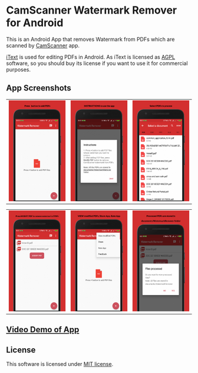 # CamScanner Watermark Remover for Android

This is an Android App that removes Watermark from PDFs which are scanned by [CamScanner](https://play.google.com/store/apps/details?id=com.intsig.camscanner) app.

[iText](https://github.com/itext/itextpdf) is used for editing PDFs in Android. As iText is licensed as [AGPL](https://github.com/itext/itextpdf/blob/develop/LICENSE.md) software, so you should buy its license if you want to use it for commercial purposes.

## App Screenshots

<table>
    <tr>
     <td><img src="/screenshots/1.png"></td>
     <td><img src="/screenshots/2.png"></td>
     <td><img src="/screenshots/3.png"></td>
    </tr>
</table>
<table>
    <tr>
     <td><img src="/screenshots/4.png"></td>
     <td><img src="/screenshots/5.png"></td>
     <td><img src="/screenshots/6.png"></td>
    </tr>
</table>

## [Video Demo of App]()

## License
This software is licensed under [MIT license](https://github.com/viveksb007/camScannerWatermarkRemoverAndroid/blob/master/LICENSE).

